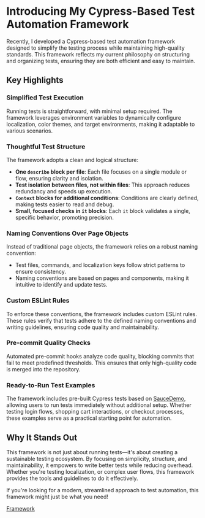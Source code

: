 # Introducing My Cypress-Based Test Automation Framework

Recently, I developed a Cypress-based test automation framework designed to simplify the testing process while
maintaining high-quality standards. This framework reflects my current philosophy on structuring and organizing tests,
ensuring they are both efficient and easy to maintain.

## Key Highlights

### Simplified Test Execution

Running tests is straightforward, with minimal setup required. The framework leverages environment variables to
dynamically configure localization, color themes, and target environments, making it adaptable to various scenarios.

### Thoughtful Test Structure

The framework adopts a clean and logical structure:

- **One `describe` block per file**: Each file focuses on a single module or flow, ensuring clarity and isolation.
- **Test isolation between files, not within files**: This approach reduces redundancy and speeds up execution.
- **`Context` blocks for additional conditions**: Conditions are clearly defined, making tests easier to read and debug.
- **Small, focused checks in `it` blocks**: Each `it` block validates a single, specific behavior, promoting precision.

### Naming Conventions Over Page Objects

Instead of traditional page objects, the framework relies on a robust naming convention:

- Test files, commands, and localization keys follow strict patterns to ensure consistency.
- Naming conventions are based on pages and components, making it intuitive to identify and update tests.

### Custom ESLint Rules

To enforce these conventions, the framework includes custom ESLint rules. These rules verify that tests adhere to the
defined naming conventions and writing guidelines, ensuring code quality and maintainability.

### Pre-commit Quality Checks

Automated pre-commit hooks analyze code quality, blocking commits that fail to meet predefined thresholds. This ensures
that only high-quality code is merged into the repository.

### Ready-to-Run Test Examples

The framework includes pre-built Cypress tests based on [SauceDemo](https://www.saucedemo.com), allowing users to run tests immediately without
additional setup. Whether testing login flows, shopping cart interactions, or checkout processes, these examples serve
as a practical starting point for automation.

## Why It Stands Out

This framework is not just about running tests—it's about creating a sustainable testing ecosystem. By focusing on
simplicity, structure, and maintainability, it empowers to write better tests while reducing overhead.
Whether you're testing localization, or complex user flows, this framework provides the tools and
guidelines to do it effectively.

If you're looking for a modern, streamlined approach to test automation, this framework might just be what you need!

[Framework](https://github.com/IvanZdanovich/cypress-start)